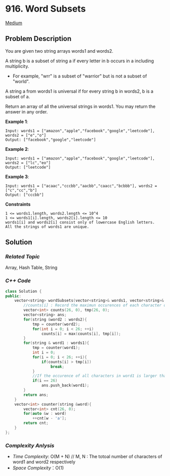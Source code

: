 # 916. Word Subsets
[Medium](https://leetcode.com/problems/word-subsets/description/)

## Problem Description

You are given two string arrays words1 and words2.

A string b is a subset of string a if every letter in b occurs in a including multiplicity.

  - For example, "wrr" is a subset of "warrior" but is not a subset of "world".

A string a from words1 is universal if for every string b in words2, b is a subset of a.

Return an array of all the universal strings in words1. You may return the answer in any order.


**Example 1**:
```
Input: words1 = ["amazon","apple","facebook","google","leetcode"], words2 = ["e","o"]
Output: ["facebook","google","leetcode"]
```
**Example 2**:
```
Input: words1 = ["amazon","apple","facebook","google","leetcode"], words2 = ["lc","eo"]
Output: ["leetcode"]
```
**Example 3**:
```
Input: words1 = ["acaac","cccbb","aacbb","caacc","bcbbb"], words2 = ["c","cc","b"]
Output: ["cccbb"]
```

**Constraints**
```
1 <= words1.length, words2.length <= 10^4
1 <= words1[i].length, words2[i].length <= 10
words1[i] and words2[i] consist only of lowercase English letters.
All the strings of words1 are unique.
```

## Solution

### _Related Topic_
   Array, Hash Table, String

### _C++ Code_
```cpp
class Solution {
public:
    vector<string> wordSubsets(vector<string>& words1, vector<string>& words2) {
        //counts[i] : Record the maximun occurences of each character of the words from array 'words2'
        vector<int> counts(26, 0), tmp(26, 0);
        vector<string> ans;
        for(string &word2 : words2){
            tmp = counter(word2);
            for(int i = 0; i < 26; ++i)
                counts[i] = max(counts[i], tmp[i]);
        }
        for(string & word1 : words1){
            tmp = counter(word1);
            int i = 0;
            for(i = 0; i < 26; ++i){
                if(counts[i] > tmp[i])
                    break;
            }
            //If the occurence of all characters in word1 is larger than / equal to count[i], then this word1 is universal
            if(i == 26)
                ans.push_back(word1);
        }
        return ans;
    }
    vector<int> counter(string &word){
        vector<int> cnt(26, 0);
        for(auto &w : word)
            ++cnt[w - 'a'];
        return cnt;
    }
};
```

### _Complexity Anlysis_
- _Time Complexity_: O(M + N) // M, N : The totoal number of characters of word1 and word2 respectively
- _Space Complexity_：O(1)
